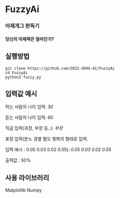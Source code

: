 # FuzzyAi

### 아재개그 판독기
#### 당신의 아재력은 얼마인가?


## 실행방법
```
git clone https://github.com/2022-SKHU-AI/FuzzyAi
cd FuzzyAi
python3 fuzzy.py
```

## 입력값 예시
하는 사람의 나이 입력: _30_

듣는 사람의 나이 입력: _60_

직급 입력(과장, 부장 등..): _부장_

표정 입력(분노 경멸 혐오 행복의 형태로 입력.

입력 예시 : 0.05 0.03 0.02 0.55): _0.05 0.03 0.02 0.55_

출력값 : 50%

## 사용 라이브러리
Matplotlib
Numpy
